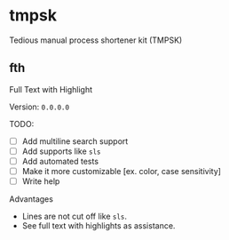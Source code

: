# tmpsk

Tedious manual process shortener kit (TMPSK)

## fth 

Full Text with Highlight

Version: `0.0.0.0`

TODO:
- [ ] Add multiline search support
- [ ] Add supports like `sls`
- [ ] Add automated tests
- [ ] Make it more customizable [ex. color, case sensitivity]
- [ ] Write help

Advantages
- Lines are not cut off like `sls`.
- See full text with highlights as assistance.
